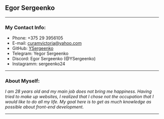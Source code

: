## Egor Sergeenko
---
### My Contact Info:
* Phone: +375 29 3956105
* E-mail: [curamvictoria@yahoo.com](curamvictoria@yahoo.com)
* GitHub: [YSergeenko](https://github.com/YSergeenko)
* Telegram: Yegor Sergeenko
* Discord: Egor Sergeenko (@YSergeenko)
* Instagramm: sergeenko24

---
### About Myself:

_I am 28 years old and my main job does not bring me happiness. Having tried to make up websites, I realized that I chose not the occupation that I would like to do all my life. My goal here is to get as much knowledge as possible about front-end development._

---